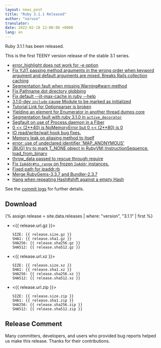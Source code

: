 ```yaml
---
layout: news_post
title: "Ruby 3.1.1 Released"
author: "naruse"
translator:
date: 2022-02-18 12:00:00 +0000
lang: en
---
```


Ruby 3.1.1 has been released.

This is the first TEENY version release of the stable 3.1 series.

* [error_highlight does not work for -e option](https://bugs.ruby-lang.org/issues/18434)
* [Fix YJIT passing method arguments in the wrong order when keyword argument and default arguments are mixed. Breaks Rails collection caching](https://bugs.ruby-lang.org/issues/18453)
* [Segmentation fault when missing Warning#warn method](https://bugs.ruby-lang.org/issues/18458)
* [Fix Pathname dot directory globbing](https://bugs.ruby-lang.org/issues/18436)
* [Fix default --jit-max-cache in ruby --help](https://bugs.ruby-lang.org/issues/18469)
* [3.1.0-dev `include` cause Module to be marked as initialized](https://bugs.ruby-lang.org/issues/18292)
* [Tutorial Link for Optionparser is broken](https://bugs.ruby-lang.org/issues/18468)
* [Yielding an element for Enumerator in another thread dumps core](https://bugs.ruby-lang.org/issues/18475)
* [Segmentation fault with ruby 3.1.0 in `active_decorator`](https://bugs.ruby-lang.org/issues/18489)
* [Segfault on use of Process.daemon in a Fiber](https://bugs.ruby-lang.org/issues/18497)
* [0 << (2\*\*40) is NoMemoryError but 0 << (2\*\*80) is 0](https://bugs.ruby-lang.org/issues/18517)
* [IO read/write/wait hook bug fixes.](https://bugs.ruby-lang.org/issues/18443)
* [Memory leak on aliasing method to itself](https://bugs.ruby-lang.org/issues/18516)
* [error: use of undeclared identifier 'MAP_ANONYMOUS'](https://bugs.ruby-lang.org/issues/18556)
* [\[BUG\] try to mark T_NONE object in RubyVM::InstructionSequence. load_from_binary](https://bugs.ruby-lang.org/issues/18501)
* [throw_data passed to rescue through require](https://bugs.ruby-lang.org/issues/18562)
* [Fix `IpAddr#to_range` on frozen `IpAddr` instances.](https://bugs.ruby-lang.org/issues/18570)
* [Fixed path for ipaddr.rb](https://github.com/ruby/ruby/pull/5533)
* [Merge RubyGems-3.3.7 and Bundler-2.3.7](https://github.com/ruby/ruby/pull/5543)
* [Hang when repeating Hash#shift against a empty Hash](https://bugs.ruby-lang.org/issues/18578)

See the [commit logs](https://github.com/ruby/ruby/compare/v3_1_0...v3_1_1) for further details.

## Download

{% assign release = site.data.releases | where: "version", "3.1.1" | first %}

* <{{ release.url.gz }}>

      SIZE: {{ release.size.gz }}
      SHA1: {{ release.sha1.gz }}
      SHA256: {{ release.sha256.gz }}
      SHA512: {{ release.sha512.gz }}

* <{{ release.url.xz }}>

      SIZE: {{ release.size.xz }}
      SHA1: {{ release.sha1.xz }}
      SHA256: {{ release.sha256.xz }}
      SHA512: {{ release.sha512.xz }}

* <{{ release.url.zip }}>

      SIZE: {{ release.size.zip }}
      SHA1: {{ release.sha1.zip }}
      SHA256: {{ release.sha256.zip }}
      SHA512: {{ release.sha512.zip }}

## Release Comment

Many committers, developers, and users who provided bug reports helped us make this release.
Thanks for their contributions.
